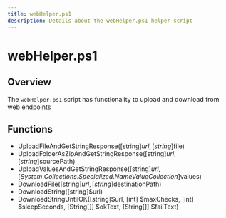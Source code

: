 ```yaml
---
title: webHelper.ps1
description: Details about the webHelper.ps1 helper script
---
```


# webHelper.ps1

## Overview

The `webHelper.ps1` script has functionality to upload and download from web endpoints

## Functions

* UploadFileAndGetStringResponse([string]$url, [string]$file)
* UploadFolderAsZipAndGetStringResponse([string]$url, [string]$sourcePath)
* UploadValuesAndGetStringResponse([string]$url, [System.Collections.Specialized.NameValueCollection]$values)
* DownloadFile([string]$url, [string]$destinationPath)
* DownloadString([string]$url)
* DownloadStringUntilOK([string]$url, [int] $maxChecks, [int] $sleepSeconds, [String[]] $okText, [String[]] $failText)

